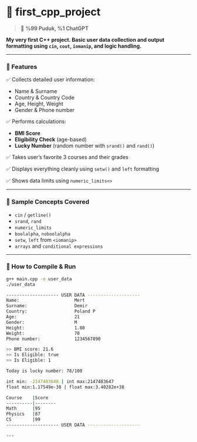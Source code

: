 # 🧾 first_cpp_project  
> 💬 **%99 Puduk, %1 ChatGPT**

**My very first C++ project. Basic user data collection and output formatting using `cin`, `cout`, `iomanip`, and logic handling.**

---

### 🧠 Features

✅ Collects detailed user information:  
- Name & Surname  
- Country & Country Code  
- Age, Height, Weight  
- Gender & Phone number

✅ Performs calculations:  
- **BMI Score**  
- **Eligibility Check** (age-based)  
- **Lucky Number** (random number with `srand()` and `rand()`)

✅ Takes user’s favorite 3 courses and their grades

✅ Displays everything cleanly using `setw()` and `left` formatting

✅ Shows data limits using `numeric_limits<>`

---

### 🧪 Sample Concepts Covered

- `cin` / `getline()`  
- `srand`, `rand`  
- `numeric_limits`  
- `boolalpha`, `noboolalpha`  
- `setw`, `left` from `<iomanip>`  
- `arrays` and `conditional expressions`

---

### 📌 How to Compile & Run

```bash
g++ main.cpp -o user_data
./user_data

-------------------- USER DATA --------------------
Name:                     Mert
Surname:                  Demir
Country:                  Poland P
Age:                      21
Gender:                   M
Height:                   1.80
Weight:                   70
Phone number:             1234567890

>> BMI score: 21.6
>> Is Eligible: true
>> Is Eligible: 1

Today is lucky number: 78/100

int min: -2147483648 | int max:2147483647
float min:1.17549e-38 | float max:3.40282e+38

Course    |Score   
----------|--------
Math      |95      
Physics   |87      
CS        |99      
-------------------- USER DATA --------------------

---


